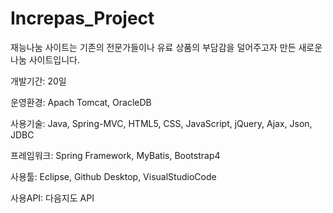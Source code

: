 # Increpas_Project

재능나눔 사이트는 기존의 전문가들이나 유료 상품의 부담감을 덜어주고자 만든 새로운 나눔 사이트입니다.

개발기간: 20일

운영환경: Apach Tomcat, OracleDB

사용기술: Java, Spring-MVC, HTML5, CSS, JavaScript, jQuery, Ajax, Json, JDBC

프레임워크: Spring Framework, MyBatis, Bootstrap4

사용툴: Eclipse, Github Desktop, VisualStudioCode

사용API: 다음지도 API
